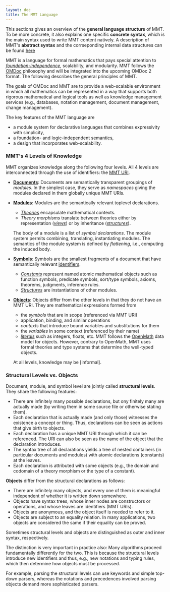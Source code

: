 ```yaml
---
layout: doc
title: The MMT Language
---
```


This sections gives an overview of the **general language structure** of MMT.
To be more concrete, it also explains one specific **concrete syntax**, which is the main syntax used to write MMT content natively.
A description of MMT's **abstract syntax** and the corrseponding internal data structures can be found [here](../api/syntax)

MMT is a language for formal mathematics that pays special attention to [*foundation-independence*](../philosophy/independence.html), scalability, and modularity.
MMT follows the [OMDoc](http://www.omdoc.org/) philosophy and will be integrated into the upcoming OMDoc 2 format.
The following describes the general principles of MMT.

The goals of OMDoc and MMT are to provide a web-scalable environment in which all mathematics can be represented in a way that supports both rigorous mathematical and logical tools as well as knowledge management services (e.g., databases, notation management, document management, change management).

The key features of the MMT language are

* a module system for declarative languages that combines expressivity with simplicity,
* a foundation- and logic-independent semantics,
* a design that incorporates web-scalability.

### MMT's 4 Levels of Knowledge

MMT organizes knowledge along the following four levels.
All 4 levels are interconnected through the use of identifiers: the [MMT URI](../api/uris.html).

* [**Documents**](namespaces.html): Documents are semantically transparent groupings of *modules*.
   In the simplest case, they serve as *namespaces* giving the modules declared in them globally unique MMT URIs.
    
* [**Modules**](modules.html): Modules are the semantically relevant toplevel declarations.
  * [*Theories*](modules.html#theories) encapsulate mathematical contexts.
  * *Theory morphisms* translate between theories either by representation ([*views*](modules.html#views)) or by inheritance ([*structures*](declarations.html#structures)).
    
  The body of a module is a list of *symbol declarations*.
  The module system permits combining, translating, instantiating modules. The semantics of the module system is defined by *flattening*, i.e., computing the induced body.
  
* [**Symbols**](declarations.html): Symbols are the smallest fragments of a document that have semantically relevant [identifiers](../api/uris.html).
  * [*Constants*](declarations.html#constants) represent named atomic mathematical objects such as function symbols, predicate symbols, sort/type symbols, axioms, theorems, judgments, inference rules.
  * [*Structures*](declarations.html#structures) are instantiations of other modules.

* [**Objects**](objects.html): Objects differ from the other levels in that they do not have an MMT URI.
  They are mathematical expressions formed from
  * the *symbols* that are in scope (referenced via MMT URI)
  * application, binding, and similar operations
  * *contexts* that introduce bound variables and substitutions for them
  * the *variables* in some context (referenced by their name)
  * [*literals*](literals.html) such as integers, floats, etc.
  MMT follows the [OpenMath](http://www.openmath.org) data model for objects.
  However, contrary to OpenMath, MMT uses formal theories and type systems that determine the well-typed objects.

  At all levels, knowledge may be [informal].
  
### Structural Levels vs. Objects
  
Document, module, and symbol level are jointly called **structural levels**.
They share the following features:

* There are infinitely many possible declarations, but ony finitely many are actually made (by writing them in some source file or otherwise stating them).
* Each declaration that is actually made (and only those) witnesses the existence a concept or thing.
  Thus, declarations can be seen as actions that give birth to objects.
* Each declaration has a unique MMT URI through which it can be referenced.
  The URI can also be seen as the name of the object that the declaration introduces.
* The syntax tree of all declarations yields a tree of nested containers (in particular documents and modules) with atomic declarations (constants) at the leaves.
* Each declaration is attributed with some objects (e.g., the domain and codomain of a theory morphism or the type of a constant).

**Objects** differ from the structural declarations as follows:

* There are infinitely many objects, and every one of them is meaningful independent of whether it is written down somewhere.
* Objects have syntax trees, whose inner nodes are constructors or operations, and whose leaves are identifiers (MMT URIs).
* Objects are anonymous, and the object itself is needed to refer to it.
* Objects are subject to an equality relation.
  In many applications, two objects are considered the same if their equality can be proved.  

Sometimes structural levels and objects are distinguished as outer and inner syntax, respectively.

The distinction is very important in practice also: Many algorithms proceed fundamentally differently for the two.
This is because the structural levels introduce new identifiers and thus, e.g., new notations and typing rules, which then determine how objects must be processed.

For example, parsing the structural levels can use keywords and simple top-down parsers, whereas the notations and precedences involved parsing objects demand more sophisticated parsers.
